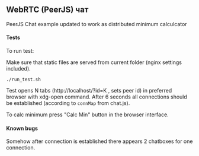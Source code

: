 ## WebRTC (PeerJS) чат

PeerJS Chat example updated to work as distributed minimum calculcator

#### Tests

To run test:

Make sure that static files are served from current folder (nginx settings included).

```
./run_test.sh
```

Test opens N tabs (http://localhost/?id=K , sets peer id) in preferred browser with xdg-open command.
After 6 seconds all connections should be established (according to `connMap` from chat.js).

To calc minimum press "Calc Min" button in the browser interface.


#### Known bugs

Somehow after connection is established there appears 2 chatboxes for one connection.
